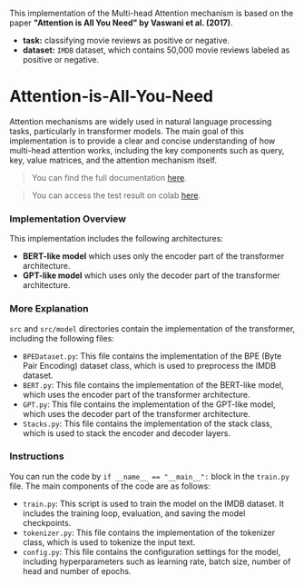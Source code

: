 This implementation of the Multi-head Attention mechanism is based on the paper **"Attention is All You Need" by Vaswani et al. (2017)**.
- **task:** classifying movie reviews as positive or negative.
- **dataset:** `IMDB` dataset, which contains 50,000 movie reviews labeled as positive or negative.

# Attention-is-All-You-Need
Attention mechanisms are widely used in natural language processing tasks, particularly in transformer models.
The main goal of this implementation is to provide a clear and concise understanding of how multi-head attention works, including the key components such as query, key, value matrices, and the attention mechanism itself.

> You can find the full documentation [here](https://lif31up.gitbook.io/lif31up/natural-language-process/attention-mechanism-the-core-of-modern-ai).

> You can access the test result on colab [here](https://colab.research.google.com/drive/1IfCdclHqH4L0O1UlJrOViVncYQCNmaj1?usp=sharing).

### Implementation Overview
This implementation includes the following architectures:
* **BERT-like model** which uses only the encoder part of the transformer architecture.
* **GPT-like model** which uses only the decoder part of the transformer architecture.

### More Explanation
`src` and `src/model` directories contain the implementation of the transformer, including the following files:
- `BPEDataset.py`: This file contains the implementation of the BPE (Byte Pair Encoding) dataset class, which is used to preprocess the IMDB dataset.
- `BERT.py`: This file contains the implementation of the BERT-like model, which uses the encoder part of the transformer architecture.
- `GPT.py`: This file contains the implementation of the GPT-like model, which uses the decoder part of the transformer architecture.
- `Stacks.py`: This file contains the implementation of the stack class, which is used to stack the encoder and decoder layers.

### Instructions
You can run the code by `if __name__ == "__main__":` block in the `train.py` file. The main components of the code are as follows:
* `train.py`: This script is used to train the model on the IMDB dataset. It includes the training loop, evaluation, and saving the model checkpoints.
* `tokenizer.py`: This file contains the implementation of the tokenizer class, which is used to tokenize the input text.
* `config.py`: This file contains the configuration settings for the model, including hyperparameters such as learning rate, batch size, number of head and number of epochs.